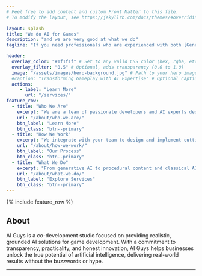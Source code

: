 ```yaml
---
# Feel free to add content and custom Front Matter to this file.
# To modify the layout, see https://jekyllrb.com/docs/themes/#overriding-theme-defaults

layout: splash
title: "We do AI for Games"
description: "and we are very good at what we do"
tagline: "If you need professionals who are experienced with both [Generative](/generative/ai/what-is-generative-ai/) and [Classical](/classical/ai/what-is-classical-ai/) AI Development for video games, or you're thinking of relaunching an old IP, then [get in touch](/contact/)!"

header:
  overlay_color: "#1f1f1f" # Set to any valid CSS color (hex, rgba, etc.)
  overlay_filter: "0.5" # Optional, adds transparency (0.0 to 1.0)
  image: "/assets/images/hero-background.jpg" # Path to your hero image
  #caption: "Transforming Gameplay with AI Expertise" # Optional caption text
  actions:
     - label: "Learn More"
       url: "/services/" 
feature_row:
  - title: "Who We Are"
    excerpt: "We are a team of passionate developers and AI experts dedicated to revolutionizing game development."
    url: "/about/who-we-are/"
    btn_label: "Learn More"
    btn_class: "btn--primary"
  - title: "How We Work"
    excerpt: "We integrate with your team to design and implement cutting-edge AI solutions tailored to your needs."
    url: "/about/how-we-work/"
    btn_label: "Our Process"
    btn_class: "btn--primary"
  - title: "What We Do"
    excerpt: "From generative AI to procedural content and classical AI systems, we deliver solutions."
    url: "/about/what-we-do/"
    btn_label: "Explore Services"
    btn_class: "btn--primary"
---
```


{% include feature_row %}

<section class="about-section">
  <div class="container">
    <h2>About</h2>
    <p>
      AI Guys is a co-development studio focused on providing realistic, grounded AI solutions for game development. With a commitment to transparency, practicality, and honest innovation, AI Guys helps businesses unlock the true potential of artificial intelligence, delivering real-world results without the buzzwords or hype.
    </p>
    <hr class="section-divider">
  </div>
</section>


